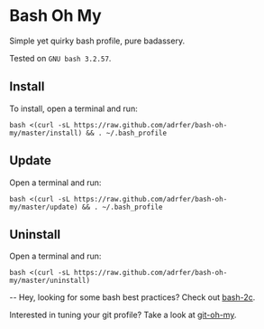# Bash Oh My
Simple yet quirky bash profile, pure badassery.

Tested on `GNU bash 3.2.57`.

## Install

To install, open a terminal and run:

    bash <(curl -sL https://raw.github.com/adrfer/bash-oh-my/master/install) && . ~/.bash_profile

## Update

Open a terminal and run:

    bash <(curl -sL https://raw.github.com/adrfer/bash-oh-my/master/update) && . ~/.bash_profile

## Uninstall

Open a terminal and run:

    bash <(curl -sL https://raw.github.com/adrfer/bash-oh-my/master/uninstall)

--
Hey, looking for some bash best practices? Check out [bash-2c](https://github.com/adrfer/bash-2c).

Interested in tuning your git profile? Take a look at [git-oh-my](https://github.com/adrfer/git-oh-my).
